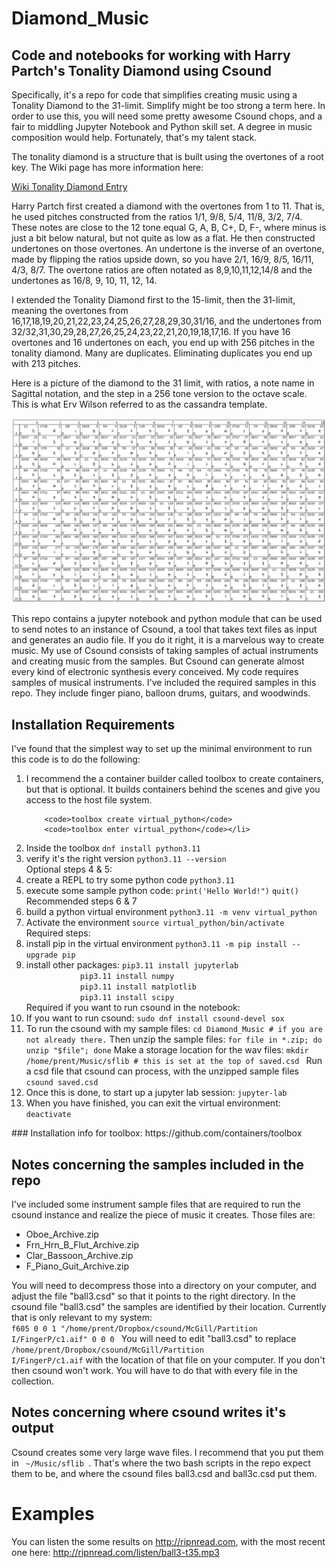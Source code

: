 # Diamond_Music
## Code and notebooks for working with Harry Partch's Tonality Diamond using Csound

Specifically, it's a repo for code that simplifies creating music using a Tonality Diamond to the 31-limit. Simplify might be too strong a term here. In order to use this, you will need some pretty awesome Csound chops, and a fair to middling Jupyter Notebook and Python skill set. A degree in music composition would help. Fortunately, that's my talent stack. 

The tonality diamond is a structure that is built using the overtones of a root key. The Wiki page has more information here: 

[Wiki Tonality Diamond Entry](https://en.wikipedia.org/wiki/Tonality_diamond)

Harry Partch first created a diamond with the overtones from 1 to 11. That is, he used pitches constructed from the ratios 1/1, 9/8, 5/4, 11/8, 3/2, 7/4. These notes are close to the 12 tone equal G, A, B, C+, D, F-, where minus is just a bit below natural, but not quite as low as a flat. He then constructed undertones on those overtones. An undertone is the inverse of an overtone, made by flipping the ratios upside down, so you have 2/1, 16/9, 8/5, 16/11, 4/3, 8/7. The overtone ratios are often notated as 8,9,10,11,12,14/8 and the undertones as 16/8, 9, 10, 11, 12, 14. 

I extended the Tonality Diamond first to the 15-limit, then the 31-limit, meaning the overtones from 16,17,18,19,20,21,22,23,24,25,26,27,28,29,30,31/16, and the undertones from 32/32,31,30,29,28,27,26,25,24,23,22,21,20,19,18,17,16.
If you have 16 overtones and 16 undertones on each, you end up with 256 pitches in the tonality diamond. Many are duplicates. Eliminating duplicates you end up with 213 pitches.

Here is a picture of the diamond to the 31 limit, with ratios, a note name in Sagittal notation, and the step in a 256 tone version to the octave scale. This is what Erv Wilson referred to as the cassandra template. 

![Diamond_31-limit](31-limit_cassandra.jpg)

This repo contains a jupyter notebook and python module that can be used to send notes to an instance of Csound, a tool that takes text files as input and generates an audio file. If you do it right, it is a marvelous way to create music. My use of Csound consists of taking samples of actual instruments and creating music from the samples. But Csound can generate almost every kind of electronic synthesis every conceived. My code requires samples of musical instruments. I've included the required samples in this repo. They include finger piano, balloon drums, guitars, and woodwinds.

## Installation Requirements 

I've found that the simplest way to set up the minimal environment to run this code is to do the following:
<ol>
<li>I recommend the a container builder called toolbox to create containers, but that is optional. It builds containers behind the scenes and give you access to the host file system. 
  
        <code>toolbox create virtual_python</code>
        <code>toolbox enter virtual_python</code></li>
          
<li>Inside the toolbox 
      <code>dnf install python3.11</code></li>
<li>verify it's the right version
            <code>python3.11 --version</code></li>
Optional steps 4 & 5:            
<li>create a REPL to try some python code
            <code>python3.11</code></li>
<li>execute some sample python code:
            <code>print('Hello World!")</code>
            <code>quit()</code></li>
Recommended steps 6 & 7
<li>build a python virtual environment
      <code>python3.11 -m venv virtual_python</code></li>
<li>Activate the environment
      <code>source virtual_python/bin/activate</code></li>
Required steps:           
<li>install pip in the virtual environment             
            <code>python3.11 -m pip install --upgrade pip</code></li>
<li>install other packages:
      <code>pip3.11 install jupyterlab
            pip3.11 install numpy 
            pip3.11 install matplotlib
            pip3.11 install scipy</code></li>
Required if you want to run csound in the notebook:
<li>If you want to run csound:
      <code>sudo dnf install csound-devel sox</code></li>
<li>To run the csound with my sample files:
      <code>cd Diamond_Music # if you are not already there.</code>
      Then unzip the sample files:
      <code>for file in *.zip; do unzip "$file"; done</code>
      Make a storage location for the wav files:
      <code>mkdir /home/prent/Music/sflib # this is set at the top of saved.csd </code>
      Run a csd file that csound can process, with the unzipped sample files
      <code>csound saved.csd</code></li>
<li>Once this is done, to start up a jupyter lab session:
      <code>jupyter-lab</code></li>
<li>When you have finished, you can exit the virtual environment:
      <code>deactivate</code></li>
</ol>
### Installation info for toolbox:
https://github.com/containers/toolbox            

## Notes concerning the samples included in the repo

I've included some instrument sample files that are required to run the csound instance and realize the piece of music it creates. Those files are:

-   Oboe_Archive.zip
-   Frn_Hrn_B_Flut_Archive.zip
-   Clar_Bassoon_Archive.zip
-   F_Piano_Guit_Archive.zip

You will need to decompress those into a directory on your computer, and adjust the file "ball3.csd" so that it points to the right directory. In the csound file "ball3.csd" the samples are identified by their location. Currently that is only relevant to my system:
<code>
f605 0 0 1 "/home/prent/Dropbox/csound/McGill/Partition I/FingerP/c1.aif" 0 0 0
</code>
You will need to edit "ball3.csd" to replace <code>/home/prent/Dropbox/csound/McGill/Partition I/FingerP/c1.aif</code> with the location of that file on your computer. If you don't then csound won't work. You will have to do that with every file in the collection. 

## Notes concerning where csound writes it's output 
Csound creates some very large wave files. I recommend that you put them in <code> ~/Music/sflib </code>. That's where the two bash scripts in the repo expect them to be, and where the csound files ball3.csd and ball3c.csd put them.

# Examples 
You can listen the some results on http://ripnread.com, with the most recent one here: http://ripnread.com/listen/ball3-t35.mp3
